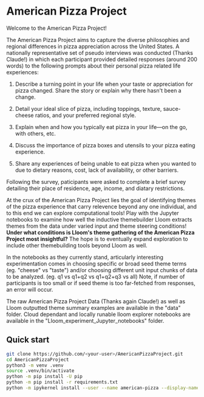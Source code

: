 # American Pizza Project

Welcome to the American Pizza Project! 


The American Pizza Project aims to capture the diverse philosophies and regional differences in pizza appreciation across the United States. A nationally representative set of pseudo interviews was conducted (Thanks Claude!) in which each participant provided detailed responses (around 200 words) to the following prompts about their personal pizza related life experiences:

1) Describe a turning point in your life when your taste or appreciation for pizza changed. Share the story or explain why there hasn't been a change.

2) Detail your ideal slice of pizza, including toppings, texture, sauce-cheese ratios, and your preferred regional style.

3) Explain when and how you typically eat pizza in your life—on the go, with others, etc.

4) Discuss the importance of pizza boxes and utensils to your pizza eating experience.

5) Share any experiences of being unable to eat pizza when you wanted to due to dietary reasons, cost, lack of availability, or other barriers.

Following the survey, paticipants were asked to complete a brief survey detailing their place of residence, age, income, and diatary restrictions.

At the crux of the American Pizza Project lies the goal of identifying themes of the pizza experience that carry relevence beyond any one individual, and to this end we can explore computational tools! Play with the Jupyter notebooks to examine how well the inductive themebuilder Lloom extracts themes from the data under varied input and theme steering conditions! **Under what conditions is Lloom's theme gathering of the American Pizza Project most insightful?** The hope is to eventually expand exploration to include other themebuilding tools beyond Lloom as well.

In the notebooks as they currently stand, articularly interesting experimentation comes in choosing specific or broad seed theme terms (eg. "cheese" vs "taste") and/or choosing different unit input chunks of data to be analyzed. (eg. q1 vs q1+q2 vs q1+q2+q3 vs all)
Note, if number of participants is too small or if seed theme is too far-fetched from responses, an error will occur.

The raw American Pizza Project Data (Thanks again Claude!) as well as Lloom outputted theme summary examples are available in the "data" folder. Cloud dependant and locally runable lloom explorer notebooks are available in the "Lloom_experiment_Jupyter_notebooks" folder.


## Quick start
```bash
git clone https://github.com/<your-user>/AmericanPizzaProject.git
cd AmericanPizzaProject
python3 -m venv .venv
source .venv/bin/activate
python -m pip install -U pip
python -m pip install -r requirements.txt
python -m ipykernel install --user --name american-pizza --display-name "Python (american-pizza)"
